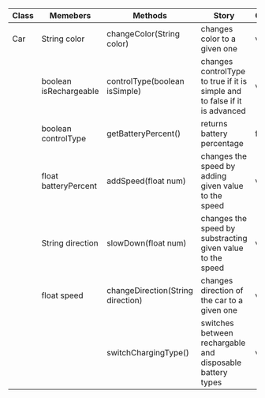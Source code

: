 | Class | Memebers               | Methods                           | Story                                                                      | Output |
|-------|------------------------|-----------------------------------|----------------------------------------------------------------------------|--------|
| Car   | String color           | changeColor(String color)         | changes color to a given one                                               | void   |
|       | boolean isRechargeable | controlType(boolean isSimple)     | changes controlType to true if it is simple and to false if it is advanced | void   |
|       | boolean controlType    | getBatteryPercent()               | returns battery percentage                                                 | float  |
|       | float batteryPercent   | addSpeed(float num)               | changes the speed by adding given value to the speed                       | void   |
|       | String direction       | slowDown(float num)               | changes the speed by substracting given value to the speed                 | void   |
|       | float speed            | changeDirection(String direction) | changes direction of the car to a given one                                | void   |
|       |                        | switchChargingType()              | switches between rechargable and disposable battery types                  | void   |
